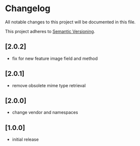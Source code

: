 # Changelog

All notable changes to this project will be documented in this file.

This project adheres to [Semantic Versioning](http://semver.org/).

## [2.0.2]

* fix for new feature image field and method

## [2.0.1]

* remove obsolete mime type retrieval

## [2.0.0]

* change vendor and namespaces

## [1.0.0]

* initial release
